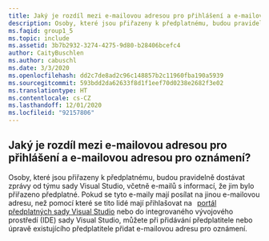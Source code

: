 ```yaml
---
title: Jaký je rozdíl mezi e-mailovou adresou pro přihlášení a e-mailovou adresou pro oznámení?
description: Osoby, které jsou přiřazeny k předplatnému, budou pravidelně dostávat zprávy od týmu sady Visual Studio, včetně e-mailů...
ms.faqid: group1_5
ms.topic: include
ms.assetid: 3b7b2932-3274-4275-9d80-b28406bcefc4
author: CaityBuschlen
ms.author: cabuschl
ms.date: 3/3/2020
ms.openlocfilehash: dd2c7de8ad2c96c148857b2c11960fba190a5939
ms.sourcegitcommit: 593bdd2da62633f8d1f1eef70d0238e2682f3e02
ms.translationtype: HT
ms.contentlocale: cs-CZ
ms.lasthandoff: 12/01/2020
ms.locfileid: "92157806"
---
```

## <a name="what-is-the-difference-between-a-sign-in-email-address-and-a-notification-email-address"></a>Jaký je rozdíl mezi e-mailovou adresou pro přihlášení a e-mailovou adresou pro oznámení?

Osoby, které jsou přiřazeny k předplatnému, budou pravidelně dostávat zprávy od týmu sady Visual Studio, včetně e-mailů s informací, že jim bylo přiřazeno předplatné. Pokud se tyto e-maily mají posílat na jinou e-mailovou adresu, než pomocí které se tito lidé mají přihlašovat na   [portál předplatných sady Visual Studio](https://my.visualstudio.com/) nebo do integrovaného vývojového prostředí (IDE) sady Visual Studio, můžete při přidávání předplatitele nebo úpravě existujícího předplatitele přidat e-mailovou adresu pro oznámení.
